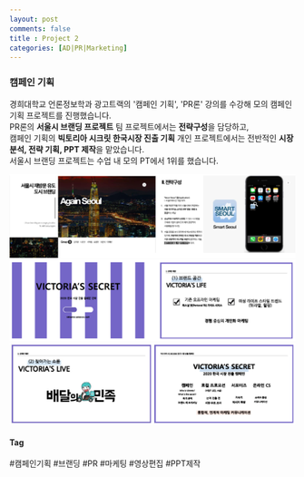 ```yaml
---
layout: post
comments: false
title : Project 2
categories: [AD|PR|Marketing]
---
```


### 캠페인 기획

경희대학교 언론정보학과 광고트랙의 '캠페인 기획', 'PR론' 강의를 수강해 모의 캠페인 기획 프로젝트를 진행했습니다.  
PR론의 **서울시 브랜딩 프로젝트** 팀 프로젝트에서는 **전략구성**을 담당하고,  
캠페인 기획의 **빅토리아 시크릿 한국시장 진출 기획** 개인 프로젝트에서는 전반적인 **시장 분석, 전략 기획, PPT 제작**을 맡았습니다.  
서울시 브랜딩 프로젝트는 수업 내 모의 PT에서 1위를 했습니다.

![스크린샷](/img/서울시.png)
![스크린샷](/img/빅토리아시크릿.png)
![스크린샷](/img/빅토리아시크릿2.png)

#### Tag
#캠페인기획
#브랜딩
#PR
#마케팅
#영상편집
#PPT제작

